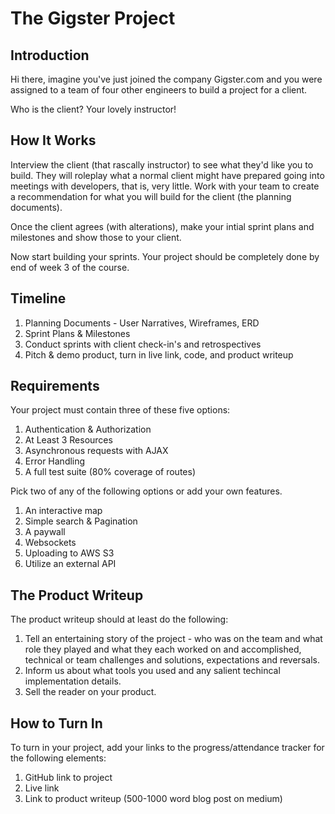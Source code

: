 # The Gigster Project

## Introduction

Hi there, imagine you've just joined the company Gigster.com and you were assigned to a team of four other engineers to build a project for a client.

Who is the client? Your lovely instructor!

## How It Works

Interview the client (that rascally instructor) to see what they'd like you to build. They will roleplay what a normal client might have prepared going into meetings with developers, that is, very little. Work with your team to create a recommendation for what you will build for the client (the planning documents). 

Once the client agrees (with alterations), make your intial sprint plans and milestones and show those to your client.

Now start building your sprints. Your project should be completely done by end of week 3 of the course. 

## Timeline

1. Planning Documents - User Narratives, Wireframes, ERD
1. Sprint Plans & Milestones
1. Conduct sprints with client check-in's and retrospectives
1. Pitch & demo product, turn in live link, code, and product writeup

## Requirements

Your project must contain three of these five options:

1. Authentication & Authorization
1. At Least 3 Resources
1. Asynchronous requests with AJAX
1. Error Handling
1. A full test suite (80% coverage of routes)

Pick two of any of the following options or add your own features.

1. An interactive map
1. Simple search & Pagination
1. A paywall
1. Websockets
1. Uploading to AWS S3
1. Utilize an external API

## The Product Writeup

The product writeup should at least do the following:

1. Tell an entertaining story of the project - who was on the team and what role they played and what they each worked on and accomplished, technical or team challenges and solutions, expectations and reversals.
1. Inform us about what tools you used and any salient techincal implementation details.
1. Sell the reader on your product.

## How to Turn In

To turn in your project, add your links to the progress/attendance tracker for the following elements:

1. GitHub link to project
1. Live link 
1. Link to product writeup (500-1000 word blog post on medium)


